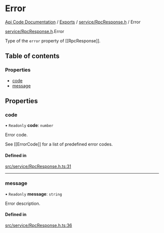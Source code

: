 # Error
 
[Api Code Documentation](../README.md) / [Exports](../modules.md) / [service/RpcResponse.h](../modules/service_RpcResponse_h.md) / Error

[service/RpcResponse.h](../modules/service_RpcResponse_h.md).Error

Type of the `error` property of [[RpcResponse]].

## Table of contents

### Properties

- [code](service_RpcResponse_h.Error.md#code)
- [message](service_RpcResponse_h.Error.md#message)

## Properties

### code

• `Readonly` **code**: `number`

Error code.

See [[ErrorCode]] for a list of predefined error codes.

#### Defined in

[src/service/RpcResponse.h.ts:31](https://github.com/openkfw/TruBudget/blob/2e43ea7/api/src/service/RpcResponse.h.ts#L31)

___

### message

• `Readonly` **message**: `string`

Error description.

#### Defined in

[src/service/RpcResponse.h.ts:36](https://github.com/openkfw/TruBudget/blob/2e43ea7/api/src/service/RpcResponse.h.ts#L36)
